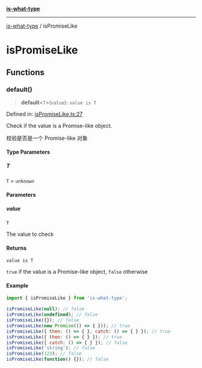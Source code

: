 [**is-what-type**](index.md)

***

[is-what-type](modules.md) / isPromiseLike

# isPromiseLike

## Functions

### default()

> **default**\<`T`\>(`value`): `value is T`

Defined in: [isPromiseLike.ts:27](https://github.com/fengxinming/is-what-type/blob/b8637cab33d631a672cfc558f39e82fe4f36481a/src/isPromiseLike.ts#L27)

Check if the value is a Promise-like object.

校验是否是一个 Promise-like 对象

#### Type Parameters

##### T

`T` = `unknown`

#### Parameters

##### value

`T`

The value to check

#### Returns

`value is T`

`true` if the value is a Promise-like object, `false` otherwise

#### Example

```js
import { isPromiseLike } from 'is-what-type';

isPromiseLike(null); // false
isPromiseLike(undefined); // false
isPromiseLike({}); // false
isPromiseLike(new Promise(() => { })); // true
isPromiseLike({ then: () => { }, catch: () => { } }); // true
isPromiseLike({ then: () => { } }); // true
isPromiseLike({ catch: () => { } }); // false
isPromiseLike('string'); // false
isPromiseLike(123); // false
isPromiseLike(function() {}); // false
```
